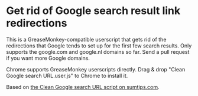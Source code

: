 # Get rid of Google search result link redirections

This is a GreaseMonkey-compatible userscript that gets rid of the
redirections that Google tends to set up for the first few search results.
Only supports the google.com and google.nl domains so far. Send a pull
request if you want more Google domains.

Chrome supports GreaseMonkey userscripts directly. Drag & drop "Clean
Google search URL.user.js" to Chrome to install it.

Based on [the Clean Google search URL script on sumtips.com](http://sumtips.com/2011/12/get-clean-unmodified-url.html).
